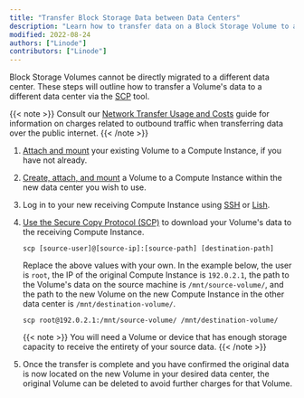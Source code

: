 ```yaml
---
title: "Transfer Block Storage Data between Data Centers"
description: "Learn how to transfer data on a Block Storage Volume to a different data center."
modified: 2022-08-24
authors: ["Linode"]
contributors: ["Linode"]
---
```


Block Storage Volumes cannot be directly migrated to a different data center. These steps will outline how to transfer a Volume's data to a different data center via the [SCP](/docs/guides/download-files-from-a-compute-instance/#download-specific-files-or-directories-over-ssh) tool.

{{< note >}}
Consult our [Network Transfer Usage and Costs](/docs/products/platform/get-started/guides/network-transfer/) guide for information on charges related to outbound traffic when transferring data over the public internet.
{{< /note >}}

1. [Attach and mount](/docs/products/storage/block-storage/guides/manage-volumes/) your existing Volume to a Compute Instance, if you have not already.

1. [Create, attach, and mount](/docs/products/storage/block-storage/guides/manage-volumes/) a Volume to a Compute Instance within the new data center you wish to use.

1. Log in to your new receiving Compute Instance using [SSH](/docs/guides/connect-to-server-over-ssh/) or [Lish](/docs/products/compute/compute-instances/guides/lish/).

1.  [Use the Secure Copy Protocol (SCP)](/docs/guides/download-files-from-a-compute-instance/#download-specific-files-or-directories-over-ssh) to download your Volume's data to the receiving Compute Instance.

        scp [source-user]@[source-ip]:[source-path] [destination-path]

    Replace the above values with your own. In the example below, the user is `root`, the IP of the original Compute Instance is `192.0.2.1`, the path to the Volume's data on the source machine is `/mnt/source-volume/`, and the path to the new Volume on the new Compute Instance in the other data center is `/mnt/destination-volume/`.

        scp root@192.0.2.1:/mnt/source-volume/ /mnt/destination-volume/

    {{< note >}}
    You will need a Volume or device that has enough storage capacity to receive the entirety of your source data.
    {{< /note >}}

1. Once the transfer is complete and you have confirmed the original data is now located on the new Volume in your desired data center, the original Volume can be deleted to avoid further charges for that Volume.